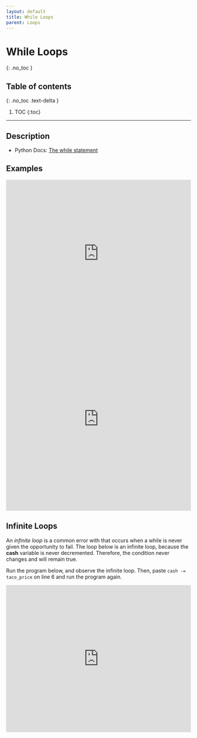 ```yaml
---
layout: default
title: While Loops
parent: Loops
---
```

# While Loops
{: .no_toc }
## Table of contents
{: .no_toc .text-delta }

1. TOC
{:toc}

---

## Description
- Python Docs: [The while statement](https://docs.python.org/3/reference/compound_stmts.html#the-while-statement)

## Examples

<iframe height="400px" width="100%" src="https://repl.it/@bianca_ruiz/whileTacos?lite=true" scrolling="no" frameborder="no" allowtransparency="true" allowfullscreen="true" sandbox="allow-forms allow-pointer-lock allow-popups allow-same-origin allow-scripts allow-modals"></iframe>

<iframe width="100%" height="500" frameborder="0" src="https://pythontutor.com/iframe-embed.html#code=count%20%3D%205%0A%0Awhile%20count%20%3E%200%3A%0A%20%20%20%20print%28count%29%0A%20%20%20%20count%20-%3D%201%0A%20%20%20%20%0Aprint%28'Blast%20Off!'%29&codeDivHeight=400&codeDivWidth=350&cumulative=false&curInstr=18&heapPrimitives=nevernest&origin=opt-frontend.js&py=3&rawInputLstJSON=%5B%5D&textReferences=false"> </iframe>

## Infinite Loops
An *infinite loop* is a common error with that occurs when a while is never given the opportunity to fail. The loop below is an infinite loop, because the **cash** variable is never decremented. Therefore, the condition never changes and will remain true.

Run the program below, and observe the infinite loop. Then, paste `cash -= taco_price` on line 6 and run the program again. 

<iframe height="400px" width="100%" src="https://repl.it/@bianca_ruiz/whileInfinite?lite=true" scrolling="no" frameborder="no" allowtransparency="true" allowfullscreen="true" sandbox="allow-forms allow-pointer-lock allow-popups allow-same-origin allow-scripts allow-modals"></iframe>
